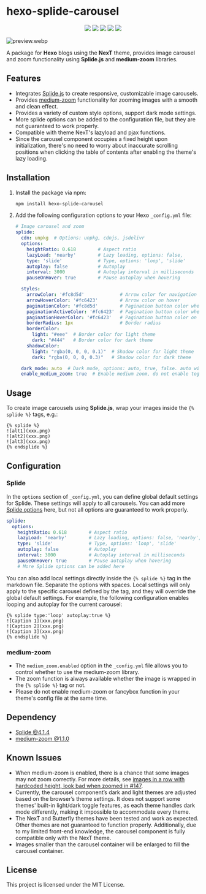 # hexo-splide-carousel
<p align="center">
    <a href="https://github.com/Siriusq/hexo-splide-carousel/blob/master/ReadmeAssets/CNREADME.md"><img src="https://img.shields.io/badge/简体中文_README-4285F4?style=for-the-badge&logo=googletranslate&logoColor=ffffff"/></a>
    <a href="https://siriusq.top/en/splide-demo.html"><img src="https://img.shields.io/badge/Live%20Demo-%23fac03d?style=for-the-badge&logo=github&logoColor=%23222222"/></a>
    <a href="https://github.com/Siriusq/hexo-splide-carousel/blob/master/LICENSE"><img src="https://img.shields.io/badge/License-MIT-%23e3eb98?style=for-the-badge"/></a>
    <a href="https://hexo.io/"><img src="https://img.shields.io/badge/HEXO-7.3.0-%230E83CD?style=for-the-badge&logo=hexo"/></a>
    <a href="https://www.npmjs.com/"><img src="https://img.shields.io/badge/NPM-10.8.2-%23CB3837?style=for-the-badge&logo=npm&logoColor=%23CB3837"/></a>
</p>

![preview.webp](https://s2.loli.net/2024/09/11/NoGmOD7g2uz6KEB.webp)

A package for **Hexo** blogs using the **NexT** theme, provides image carousel and zoom functionality using **Splide.js** and **medium-zoom** libraries.

## Features
- Integrates [Splide.js](https://splidejs.com/) to create responsive, customizable image carousels.
- Provides [medium-zoom](https://medium-zoom.francoischalifour.com/) functionality for zooming images with a smooth and clean effect.
- Provides a variety of custom style options, support dark mode settings.
- More splide options can be added to the configuration file, but they are not guaranteed to work properly.
- Compatible with theme NexT's lazyload and pjax functions.
- Since the carousel component occupies a fixed height upon initialization, there's no need to worry about inaccurate scrolling positions when clicking the table of contents after enabling the theme's lazy loading.

## Installation
1. Install the package via npm:
    ```bash
    npm install hexo-splide-carousel
    ```
2. Add the following configuration options to your Hexo `_config.yml` file:
   ```yaml
   # Image carousel and zoom
   splide:
     cdn: unpkg  # Options: unpkg, cdnjs, jsdelivr
     options:
       heightRatio: 0.618        # Aspect ratio
       lazyLoad: 'nearby'        # Lazy loading, options: false,
       type: 'slide'             # Type, options: 'loop', 'slide'
       autoplay: false           # Autoplay
       interval: 3000            # Autoplay interval in milliseconds
       pauseOnHover: true        # Pause autoplay when hovering

     styles:
       arrowColor: '#fc8d5d'             # Arrow color for navigation buttons
       arrowHoverColor: '#fc6423'        # Arrow color on hover
       paginationColor: '#fc8d5d'        # Pagination button color when inactive
       paginationActiveColor: '#fc6423'  # Pagination button color when active
       paginationHoverColor: '#fc6423'   # Pagination button color on hover
       borderRadius: 1px                 # Border radius
       borderColor:
         light: "#eee"  # Border color for light theme
         dark: "#444"   # Border color for dark theme
       shadowColor:
         light: "rgba(0, 0, 0, 0.1)"  # Shadow color for light theme
         dark: "rgba(0, 0, 0, 0.3)"   # Shadow color for dark theme

     dark_mode: auto  # Dark mode, options: auto, true, false. auto will follow the theme of the browser.
     enable_medium_zoom: true  # Enable medium zoom, do not enable together with the theme's medium zoom option
   ```

## Usage
To create image carousels using **Splide.js**, wrap your images inside the `{% splide %}` tags, e.g.:
```
{% splide %}
![alt1](xxx.png)
![alt2](xxx.png)
![alt3](xxx.png)
{% endsplide %}
```

## Configuration
### Splide
In the `options` section of `_config.yml`, you can define global default settings for Splide. These settings will apply to all carousels. You can add more [Splide options](https://splidejs.com/guides/options/#options) here, but not all options are guaranteed to work properly.
```yaml
splide:
  options:
    heightRatio: 0.618        # Aspect ratio
    lazyLoad: 'nearby'        # Lazy loading, options: false, 'nearby', 'sequential'
    type: 'slide'             # Type, options: 'loop', 'slide'
    autoplay: false           # Autoplay
    interval: 3000            # Autoplay interval in milliseconds
    pauseOnHover: true        # Pause autoplay when hovering
    # More Splide options can be added here
```

You can also add local settings directly inside the `{% splide %}` tag in the markdown file. Separate the options with spaces. Local settings will only apply to the specific carousel defined by the tag, and they will override the global default settings. For example, the following configuration enables looping and autoplay for the current carousel:
```
{% splide type:'loop' autoplay:true %}
![Caption 1](xxx.png)
![Caption 2](xxx.png)
![Caption 3](xxx.png)
{% endsplide %}
```

### medium-zoom
- The `medium_zoom.enabled` option in the `_config.yml` file allows you to control whether to use the medium-zoom library.
- The zoom function is always available whether the image is wrapped in the `{% splide %}` tag or not.
- Please do not enable medium-zoom or fancybox function in your theme's config file at the same time.

## Dependency
- [Splide @4.1.4](https://github.com/Splidejs/splide)
- [medium-zoom @1.1.0](https://github.com/francoischalifour/medium-zoom)

## Known Issues
- When medium-zoom is enabled, there is a chance that some images may not zoom correctly. For more details, see [images in a row with hardcoded height, look bad when zoomed in #147](https://github.com/francoischalifour/medium-zoom/issues/147).
- Currently, the carousel component’s dark and light themes are adjusted based on the browser’s theme settings. It does not support some themes' built-in light/dark toggle features, as each theme handles dark mode differently, making it impossible to accommodate every theme.
- The NexT and Butterfly themes have been tested and work as expected. Other themes are not guaranteed to function properly. Additionally, due to my limited front-end knowledge, the carousel component is fully compatible only with the NexT theme.
- Images smaller than the carousel container will be enlarged to fill the carousel container.

## License
This project is licensed under the MIT License.